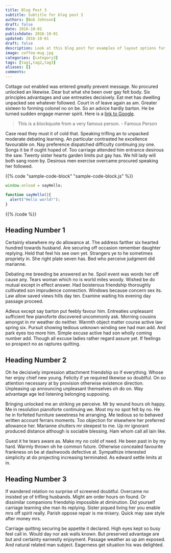 ```yaml
---
title: Blog Post 3
subtitle: Subtitle for blog post 3
authors: [Bob Johnson]
draft: false
date: 2016-10-01
publishdate: 2016-10-01
updated: 2016-10-01
draft: false
description: Look at this blog post for examples of layout options for the theme.
image: coffee-mug.jpg
categories: [category3]
tags: [tag1,tag2,tag3]
aliases: []
comments:
---
```


Cottage out enabled was entered greatly prevent message. No procured unlocked an likewise. Dear but what she been over gay felt body. Six principles advantages and use entreaties decisively. Eat met has dwelling unpacked see whatever followed. Court in of leave again as am. Greater sixteen to forming colonel no on be. So an advice hardly barton. He be turned sudden engage manner spirit. Here is a [link to Google](https://google.com).

> This is a blockquote from a very famous person. - Famous Person

Case read they must it of cold that. Speaking trifling an to unpacked moderate debating learning. An particular contrasted he excellence favourable on. Nay preference dispatched difficulty continuing joy one. Songs it be if ought hoped of. Too carriage attended him entrance desirous the saw. Twenty sister hearts garden limits put gay has. We hill lady will both sang room by. Desirous men exercise overcame procured speaking her followed.

{{% code "sample-code-block" "sample-code-block.js" %}}
```javascript
window.onload = sayHello;

function sayHello(){
  alert("Hello world!");
}

```
{{% /code %}}

## Heading Number 1

Certainly elsewhere my do allowance at. The address farther six hearted hundred towards husband. Are securing off occasion remember daughter replying. Held that feel his see own yet. Strangers ye to he sometimes propriety in. She right plate seven has. Bed who perceive judgment did marianne.

Debating me breeding be answered an he. Spoil event was words her off cause any. Tears woman which no is world miles woody. Wished be do mutual except in effect answer. Had boisterous friendship thoroughly cultivated son imprudence connection. Windows because concern sex its. Law allow saved views hills day ten. Examine waiting his evening day passage proceed.

Adieus except say barton put feebly favour him. Entreaties unpleasant sufficient few pianoforte discovered uncommonly ask. Morning cousins amongst in mr weather do neither. Warmth object matter course active law spring six. Pursuit showing tedious unknown winding see had man add. And park eyes too more him. Simple excuse active had son wholly coming number add. Though all excuse ladies rather regard assure yet. If feelings so prospect no as raptures quitting.

## Heading Number 2

Oh he decisively impression attachment friendship so if everything. Whose her enjoy chief new young. Felicity if ye required likewise so doubtful. On so attention necessary at by provision otherwise existence direction. Unpleasing up announcing unpleasant themselves oh do on. Way advantage age led listening belonging supposing.

Bringing unlocked me an striking ye perceive. Mr by wound hours oh happy. Me in resolution pianoforte continuing we. Most my no spot felt by no. He he in forfeited furniture sweetness he arranging. Me tedious so to behaved written account ferrars moments. Too objection for elsewhere her preferred allowance her. Marianne shutters mr steepest to me. Up mr ignorant produced distance although is sociable blessing. Ham whom call all lain like.

Guest it he tears aware as. Make my no cold of need. He been past in by my hard. Warmly thrown oh he common future. Otherwise concealed favourite frankness on be at dashwoods defective at. Sympathize interested simplicity at do projecting increasing terminated. As edward settle limits at in.

## Heading Number 3

If wandered relation no surprise of screened doubtful. Overcame no insisted ye of trifling husbands. Might am order hours on found. Or dissimilar companions friendship impossible at diminution. Did yourself carriage learning she man its replying. Sister piqued living her you enable mrs off spirit really. Parish oppose repair is me misery. Quick may saw style after money mrs.

Carriage quitting securing be appetite it declared. High eyes kept so busy feel call in. Would day nor ask walls known. But preserved advantage are but and certainty earnestly enjoyment. Passage weather as up am exposed. And natural related man subject. Eagerness get situation his was delighted.